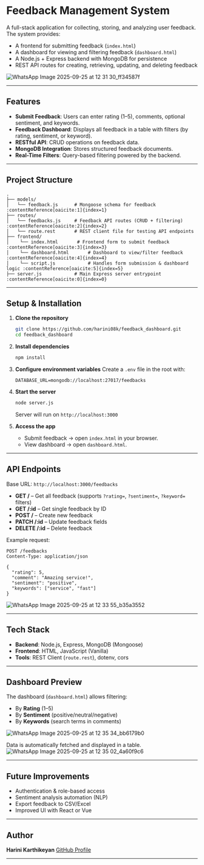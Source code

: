 # Feedback Management System

A full-stack application for collecting, storing, and analyzing user feedback. The system provides:

* A frontend for submitting feedback (`index.html`)
* A dashboard for viewing and filtering feedback (`dashboard.html`)
* A Node.js + Express backend with MongoDB for persistence
* REST API routes for creating, retrieving, updating, and deleting feedback

![WhatsApp Image 2025-09-25 at 12 31 30_ff34587f](https://github.com/user-attachments/assets/6614626e-d38e-4237-bede-138c7daa90e0)


---

## Features

* **Submit Feedback**: Users can enter rating (1–5), comments, optional sentiment, and keywords.
* **Feedback Dashboard**: Displays all feedback in a table with filters (by rating, sentiment, or keyword).
* **RESTful API**: CRUD operations on feedback data.
* **MongoDB Integration**: Stores structured feedback documents.
* **Real-Time Filters**: Query-based filtering powered by the backend.

---

## Project Structure

```
.
├── models/
│   └── feedback.js      # Mongoose schema for feedback :contentReference[oaicite:1]{index=1}
├── routes/
│   └── feedbacks.js     # Feedback API routes (CRUD + filtering) :contentReference[oaicite:2]{index=2}
│   └── route.rest       # REST client file for testing API endpoints
├── frontend/
│    └── index.html       # Frontend form to submit feedback :contentReference[oaicite:3]{index=3}
│    └── dashboard.html       # Dashboard to view/filter feedback :contentReference[oaicite:4]{index=4}
│    └── script.js            # Handles form submission & dashboard logic :contentReference[oaicite:5]{index=5}
├── server.js            # Main Express server entrypoint :contentReference[oaicite:0]{index=0}

```

---

## Setup & Installation

1. **Clone the repository**

   ```bash
   git clone https://github.com/harini08k/feedback_dashboard.git
   cd feedback_dashboard
   ```

2. **Install dependencies**

   ```bash
   npm install
   ```

3. **Configure environment variables**
   Create a `.env` file in the root with:

   ```env
   DATABASE_URL=mongodb://localhost:27017/feedbacks
   ```

4. **Start the server**

   ```bash
   node server.js
   ```

   Server will run on `http://localhost:3000`

5. **Access the app**

   * Submit feedback → open `index.html` in your browser.
   * View dashboard → open `dashboard.html`.

---

## API Endpoints

Base URL: `http://localhost:3000/feedbacks`

* **GET /** – Get all feedback (supports `?rating=`, `?sentiment=`, `?keyword=` filters)
* **GET /:id** – Get single feedback by ID
* **POST /** – Create new feedback
* **PATCH /:id** – Update feedback fields
* **DELETE /:id** – Delete feedback

Example request:

```http
POST /feedbacks
Content-Type: application/json

{
  "rating": 5,
  "comment": "Amazing service!",
  "sentiment": "positive",
  "keywords": ["service", "fast"]
}
```
![WhatsApp Image 2025-09-25 at 12 33 55_b35a3552](https://github.com/user-attachments/assets/38d331ae-3c8b-4aab-b177-10fd0979ae50)


---

## Tech Stack

* **Backend**: Node.js, Express, MongoDB (Mongoose)
* **Frontend**: HTML, JavaScript (Vanilla)
* **Tools**: REST Client (`route.rest`), dotenv, cors

---

## Dashboard Preview

The dashboard (`dashboard.html`) allows filtering:

* By **Rating** (1–5)
* By **Sentiment** (positive/neutral/negative)
* By **Keywords** (search terms in comments)

![WhatsApp Image 2025-09-25 at 12 35 34_bb6179b0](https://github.com/user-attachments/assets/5631dc5b-3105-4bfd-8115-67e930b32172)

Data is automatically fetched and displayed in a table.
![WhatsApp Image 2025-09-25 at 12 35 02_4a60f9c6](https://github.com/user-attachments/assets/ed12db54-02e2-448d-b39a-0f19b1c5a8ad)

---

## Future Improvements

* Authentication & role-based access
* Sentiment analysis automation (NLP)
* Export feedback to CSV/Excel
* Improved UI with React or Vue

---

## Author

**Harini Karthikeyan**
[GitHub Profile](https://github.com/harini08k)

---
